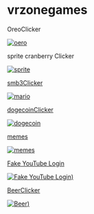 # vrzonegames


OreoClicker

<a href="https://vrzonegames.github.io/OreoClicker/">![oero](https://user-images.githubusercontent.com/107637825/206640271-c76dfe4b-0995-451e-ac6d-e102b8df2497.png)</a>

sprite cranberry Clicker

<a href="https://vrzonegames.github.io/spritecranberryClicker/">![sprite](https://user-images.githubusercontent.com/107637825/206641459-918c0427-1a21-4097-8bff-89b438b47659.png)

smb3Clicker

<a href="https://vrzonegames.github.io/smb3Clicker/">![mario](https://user-images.githubusercontent.com/107637825/206802167-0c178c17-fed6-4262-a89b-15d01eaf3753.png)

dogecoinClicker

<a href="https://vrzonegames.github.io/dogecoinClicker/">![dogecoin](https://user-images.githubusercontent.com/107637825/206812030-18f7f505-8f55-45ff-9f09-fe66f5f8e7c1.png)

memes

<a href="https://vrzonegames.github.io/memes-on-the-web/">![memes](https://dontgetserious.com/wp-content/uploads/2021/10/Sweat-Memes-9.jpeg)

Fake YouTube Login

<a href="https://vrzonegames.github.io/fakeyoutubelogin/">![Fake YouTube Login](https://i.imgur.com/SwidjoU.png))

BeerClicker

<a href="https://vrzonegames.github.io/BeerClicker/">![Beer](https://vrzonegames.github.io/BeerClicker/im/Beer.png))</a>

